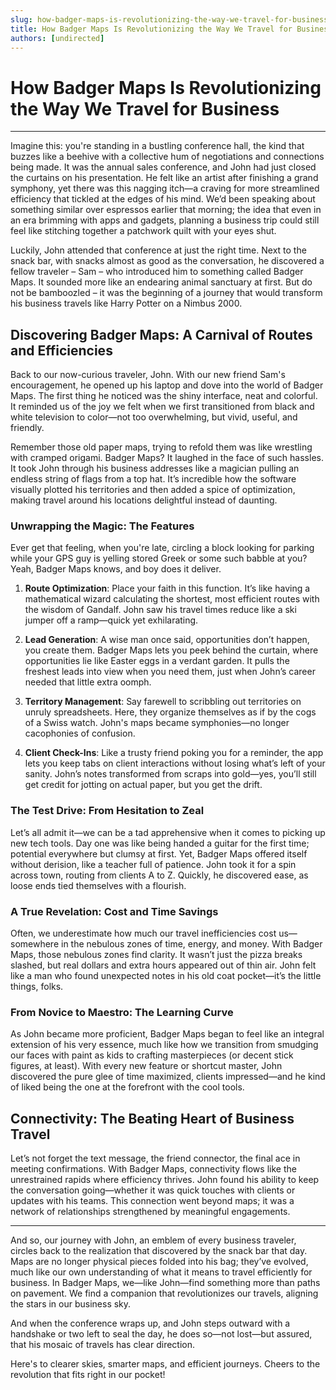 ```yaml
---
slug: how-badger-maps-is-revolutionizing-the-way-we-travel-for-business
title: How Badger Maps Is Revolutionizing the Way We Travel for Business
authors: [undirected]
---
```



# How Badger Maps Is Revolutionizing the Way We Travel for Business

---

Imagine this: you're standing in a bustling conference hall, the kind that buzzes like a beehive with a collective hum of negotiations and connections being made. It was the annual sales conference, and John had just closed the curtains on his presentation. He felt like an artist after finishing a grand symphony, yet there was this nagging itch—a craving for more streamlined efficiency that tickled at the edges of his mind. We’d been speaking about something similar over espressos earlier that morning; the idea that even in an era brimming with apps and gadgets, planning a business trip could still feel like stitching together a patchwork quilt with your eyes shut.

Luckily, John attended that conference at just the right time. Next to the snack bar, with snacks almost as good as the conversation, he discovered a fellow traveler – Sam – who introduced him to something called Badger Maps. It sounded more like an endearing animal sanctuary at first. But do not be bamboozled – it was the beginning of a journey that would transform his business travels like Harry Potter on a Nimbus 2000.

## Discovering Badger Maps: A Carnival of Routes and Efficiencies

Back to our now-curious traveler, John. With our new friend Sam's encouragement, he opened up his laptop and dove into the world of Badger Maps. The first thing he noticed was the shiny interface, neat and colorful. It reminded us of the joy we felt when we first transitioned from black and white television to color—not too overwhelming, but vivid, useful, and friendly. 

Remember those old paper maps, trying to refold them was like wrestling with cramped origami. Badger Maps? It laughed in the face of such hassles. It took John through his business addresses like a magician pulling an endless string of flags from a top hat. It’s incredible how the software visually plotted his territories and then added a spice of optimization, making travel around his locations delightful instead of daunting.

### Unwrapping the Magic: The Features

Ever get that feeling, when you're late, circling a block looking for parking while your GPS guy is yelling stored Greek or some such babble at you? Yeah, Badger Maps knows, and boy does it deliver.

1. **Route Optimization**: Place your faith in this function. It’s like having a mathematical wizard calculating the shortest, most efficient routes with the wisdom of Gandalf. John saw his travel times reduce like a ski jumper off a ramp—quick yet exhilarating.

2. **Lead Generation**: A wise man once said, opportunities don’t happen, you create them. Badger Maps lets you peek behind the curtain, where opportunities lie like Easter eggs in a verdant garden. It pulls the freshest leads into view when you need them, just when John’s career needed that little extra oomph. 

3. **Territory Management**: Say farewell to scribbling out territories on unruly spreadsheets. Here, they organize themselves as if by the cogs of a Swiss watch. John's maps became symphonies—no longer cacophonies of confusion.

4. **Client Check-Ins**: Like a trusty friend poking you for a reminder, the app lets you keep tabs on client interactions without losing what’s left of your sanity. John’s notes transformed from scraps into gold—yes, you’ll still get credit for jotting on actual paper, but you get the drift.

### The Test Drive: From Hesitation to Zeal

Let’s all admit it—we can be a tad apprehensive when it comes to picking up new tech tools. Day one was like being handed a guitar for the first time; potential everywhere but clumsy at first. Yet, Badger Maps offered itself without derision, like a teacher full of patience. John took it for a spin across town, routing from clients A to Z. Quickly, he discovered ease, as loose ends tied themselves with a flourish.

### A True Revelation: Cost and Time Savings

Often, we underestimate how much our travel inefficiencies cost us—somewhere in the nebulous zones of time, energy, and money. With Badger Maps, those nebulous zones find clarity. It wasn’t just the pizza breaks slashed, but real dollars and extra hours appeared out of thin air. John felt like a man who found unexpected notes in his old coat pocket—it’s the little things, folks. 

### From Novice to Maestro: The Learning Curve

As John became more proficient, Badger Maps began to feel like an integral extension of his very essence, much like how we transition from smudging our faces with paint as kids to crafting masterpieces (or decent stick figures, at least). With every new feature or shortcut master, John discovered the pure glee of time maximized, clients impressed—and he kind of liked being the one at the forefront with the cool tools. 

## Connectivity: The Beating Heart of Business Travel

Let’s not forget the text message, the friend connector, the final ace in meeting confirmations. With Badger Maps, connectivity flows like the unrestrained rapids where efficiency thrives. John found his ability to keep the conversation going—whether it was quick touches with clients or updates with his teams. This connection went beyond maps; it was a network of relationships strengthened by meaningful engagements. 

---

And so, our journey with John, an emblem of every business traveler, circles back to the realization that discovered by the snack bar that day. Maps are no longer physical pieces folded into his bag; they’ve evolved, much like our own understanding of what it means to travel efficiently for business. In Badger Maps, we—like John—find something more than paths on pavement. We find a companion that revolutionizes our travels, aligning the stars in our business sky.

And when the conference wraps up, and John steps outward with a handshake or two left to seal the day, he does so—not lost—but assured, that his mosaic of travels has clear direction. 

Here's to clearer skies, smarter maps, and efficient journeys. Cheers to the revolution that fits right in our pocket!